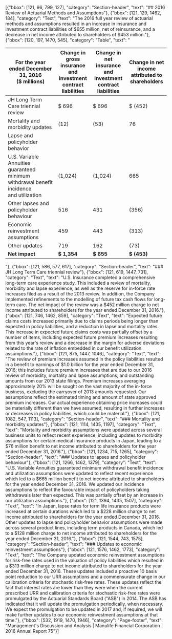 [{"bbox": [121, 96, 799, 127], "category": "Section-header", "text": "## 2016 Review of Actuarial Methods and Assumptions"}, {"bbox": [121, 129, 1462, 184], "category": "Text", "text": "The 2016 full year review of actuarial methods and assumptions resulted in an increase in insurance and investment contract liabilities of $655 million, net of reinsurance, and a decrease in net income attributed to shareholders of $453 million."}, {"bbox": [120, 197, 1470, 545], "category": "Table", "text": "<table><thead><tr><th>For the year ended December 31, 2016<br/>($ millions)</th><th>Change in gross<br/>insurance and<br/>investment<br/>contract liabilities</th><th>Change in net insurance<br/>and investment<br/>contract liabilities</th><th>Change in net income<br/>attributed to<br/>shareholders</th></tr></thead><tbody><tr><td>JH Long Term Care triennial review</td><td>$ 696</td><td>$ 696</td><td>$ (452)</td></tr><tr><td>Mortality and morbidity updates</td><td>(12)</td><td>(53)</td><td>76</td></tr><tr><td>Lapse and policyholder behavior</td><td></td><td></td><td></td></tr><tr><td>U.S. Variable Annuities guaranteed minimum withdrawal benefit incidence<br/>and utilization</td><td>(1,024)</td><td>(1,024)</td><td>665</td></tr><tr><td>Other lapses and policyholder behaviour</td><td>516</td><td>431</td><td>(356)</td></tr><tr><td>Economic reinvestment assumptions</td><td>459</td><td>443</td><td>(313)</td></tr><tr><td>Other updates</td><td>719</td><td>162</td><td>(73)</td></tr><tr><td><strong>Net impact</strong></td><td><strong>$ 1,354</strong></td><td><strong>$ 655</strong></td><td><strong>$ (453)</strong></td></tr></tbody></table>"}, {"bbox": [121, 586, 577, 617], "category": "Section-header", "text": "### JH Long Term Care triennial review"}, {"bbox": [121, 619, 1447, 731], "category": "Text", "text": "U.S. Insurance completed a comprehensive long-term care experience study. This included a review of mortality, morbidity and lapse experience, as well as the reserve for in-force rate increases filed as a result of the 2013 review. In addition, the Company implemented refinements to the modelling of future tax cash flows for long-term care. The net impact of the review was a $452 million charge to net income attributed to shareholders for the year ended December 31, 2016."}, {"bbox": [121, 746, 1462, 859], "category": "Text", "text": "Expected future claims costs increased primarily due to claims periods being longer than expected in policy liabilities, and a reduction in lapse and mortality rates. This increase in expected future claims costs was partially offset by a number of items, including expected future premium increases resulting from this year's review and a decrease in the margin for adverse deviations related to the rate of inflation embedded in our benefit utilization assumptions."}, {"bbox": [121, 875, 1447, 1046], "category": "Text", "text": "The review of premium increases assumed in the policy liabilities resulted in a benefit to earnings of $1.0 billion for the year ended December 31, 2016; this includes future premium increases that are due to our 2016 review of morbidity, mortality and lapse assumptions, and outstanding amounts from our 2013 state filings. Premium increases averaging approximately 20% will be sought on the vast majority of the in-force business, excluding the carryover of 2013 amounts requested. Our assumptions reflect the estimated timing and amount of state approved premium increases. Our actual experience obtaining price increases could be materially different than we have assumed, resulting in further increases or decreases in policy liabilities, which could be material."}, {"bbox": [121, 1082, 547, 1113], "category": "Section-header", "text": "### Mortality and morbidity updates"}, {"bbox": [121, 1114, 1435, 1197], "category": "Text", "text": "Mortality and morbidity assumptions were updated across several business units to reflect recent experience, including updates to morbidity assumptions for certain medical insurance products in Japan, leading to a $76 million benefit to net income attributed to shareholders for the year ended December 31, 2016."}, {"bbox": [121, 1234, 715, 1265], "category": "Section-header", "text": "### Updates to lapses and policyholder behaviour"}, {"bbox": [121, 1266, 1462, 1379], "category": "Text", "text": "U.S. Variable Annuities guaranteed minimum withdrawal benefit incidence and utilization assumptions were updated to reflect recent experience which led to a $665 million benefit to net income attributed to shareholders for the year ended December 31, 2016. We updated our incidence assumptions to reflect the favourable impact of policyholders taking withdrawals later than expected. This was partially offset by an increase in our utilization assumptions."}, {"bbox": [121, 1394, 1435, 1507], "category": "Text", "text": "In Japan, lapse rates for term life insurance products were increased at certain durations which led to a $228 million charge to net income attributed to shareholders for the year ended December 31, 2016. Other updates to lapse and policyholder behavior assumptions were made across several product lines, including term products in Canada, which led to a $128 million charge to net income attributed to shareholders for the year ended December 31, 2016."}, {"bbox": [121, 1544, 743, 1575], "category": "Section-header", "text": "### Updates to economic reinvestment assumptions"}, {"bbox": [121, 1576, 1462, 1773], "category": "Text", "text": "The Company updated economic reinvestment assumptions for risk-free rates used in the valuation of policy liabilities which resulted in a $313 million charge to net income attributed to shareholders for the year ended December 31, 2016. These updates included a proactive 10 basis point reduction to our URR assumptions and a commensurate change in our calibration criteria for stochastic risk-free rates. These updates reflect the fact that interest rates are lower than they were when the current prescribed URR and calibration criteria for stochastic risk-free rates were promulgated by the Actuarial Standards Board (\"ASB\") in 2014. The ASB has indicated that it will update the promulgation periodically, when necessary. We expect the promulgation to be updated in 2017 and, if required, we will make further updates to our economic reinvestment assumptions at that time."}, {"bbox": [532, 1919, 1470, 1946], "category": "Page-footer", "text": "Management's Discussion and Analysis | Manulife Financial Corporation | 2016 Annual Report 75"}]
